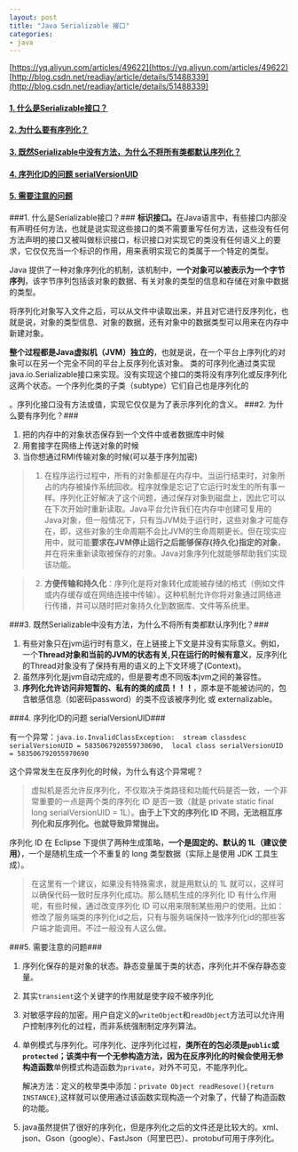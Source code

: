 ```yaml
---
layout: post
title: "Java Serializable 接口"
categories:
- java
---
```


[https://yq.aliyun.com/articles/49622](https://yq.aliyun.com/articles/49622)<br/>
[http://blog.csdn.net/readiay/article/details/51488339](http://blog.csdn.net/readiay/article/details/51488339)
#### <a href="#1">1. 什么是Serializable接口？</a> ####
#### <a href="#2">2. 为什么要有序列化？</a> ####
#### <a href="#3">3. 既然Serializable中没有方法，为什么不将所有类都默认序列化？</a> ####
#### <a href="#4">4. 序列化ID的问题 serialVersionUID</a> ####
#### <a href="#5">5. 需要注意的问题</a> ####
###<a name="1"></a>1. 什么是Serializable接口？###
<b>标识接口。</b>在Java语言中，有些接口内部没有声明任何方法，也就是说实现这些接口的类不需要重写任何方法，这些没有任何方法声明的接口又被叫做标识接口，标识接口对实现它的类没有任何语义上的要求，它仅仅充当一个标识的作用，用来表明实现它的类属于一个特定的类型。

Java 提供了一种对象序列化的机制，该机制中，<b>一个对象可以被表示为一个字节序列</b>，该字节序列包括该对象的数据、有关对象的类型的信息和存储在对象中数据的类型。

将序列化对象写入文件之后，可以从文件中读取出来，并且对它进行反序列化，也就是说，对象的类型信息、对象的数据，还有对象中的数据类型可以用来在内存中新建对象。

<b>整个过程都是Java虚拟机（JVM）独立的</b>，也就是说，在一个平台上序列化的对象可以在另一个完全不同的平台上反序列化该对象。 
类的可序列化通过类实现 java.io.Serializable接口来实现。没有实现这个接口的类将没有序列化或反序列化这两个状态。一个序列化类的子类（subtype）它们自己也是序列化的

。序列化接口没有方法或值，实现它仅仅是为了表示序列化的含义。
###<a name="2"></a>2. 为什么要有序列化？###
1. 把的内存中的对象状态保存到一个文件中或者数据库中时候
2. 用套接字在网络上传送对象的时候
3. 当你想通过RMI传输对象的时候(可以基于序列加密)
>1. 在程序运行过程中，所有的对象都是在内存中。当运行结束时，对象所占的内存被操作系统回收。程序就像是忘记了它运行时发生的所有事一样。序列化正好解决了这个问题，通过保存对象到磁盘上，因此它可以在下次开始时重新读取。Java平台允许我们在内存中创建可复用的Java对象，但一般情况下，只有当JVM处于运行时，这些对象才可能存在，即，这些对象的生命周期不会比JVM的生命周期更长。但在现实应用中，就可能**要求在JVM停止运行之后能够保存(持久化)指定的对象**，并在将来重新读取被保存的对象。Java对象序列化就能够帮助我们实现该功能。

>2. **方便传输和持久化**：序列化是将对象转化成能被存储的格式（例如文件或内存缓存或在网络连接中传输）。这种机制允许你将对象通过网络进行传播，并可以随时把对象持久化到数据库、文件等系统里。

###<a name="3"></a>3. 既然Serializable中没有方法，为什么不将所有类都默认序列化？###

1. 有些对象只在jvm运行时有意义，在上链接上下文是并没有实际意义。例如，一个**Thread对象和当前的JVM的状态有关,只在运行的时候有意义**，反序列化的Thread对象没有了保持有用的语义的上下文环境了(Context)。
2. 虽然序列化是jvm自动完成的，但是要考虑不同版本jvm之间的兼容性。
3. **序列化允许访问非短暂的、私有的类的成员！！！**，原本是不能被访问的，包含敏感信息（如密码password）的类不应该被序列化 或 externalizable。

###<a name="4"></a>4. 序列化ID的问题 serialVersionUID###

有一个异常：`java.io.InvalidClassException:  stream classdesc serialVersionUID = 5835067920559730690, 
local class serialVersionUID = 583506792055970690`

这个异常发生在反序列化的时候，为什么有这个异常呢？

>虚拟机是否允许反序列化，不仅取决于类路径和功能代码是否一致，一个非常重要的一点是两个类的序列化 ID 是否一致（就是 private static final long serialVersionUID = 1L）。**由于上下文的序列化 ID 不同，无法相互序列化和反序列化。也就导致异常抛出。**
      
序列化 ID 在 Eclipse 下提供了两种生成策略，**一个是固定的、默认的 1L（建议使用）**，一个是随机生成一个不重复的 long 类型数据（实际上是使用 JDK 工具生成）。

>在这里有一个建议，如果没有特殊需求，就是用默认的 1L 就可以，这样可以确保代码一致时反序列化成功。那么随机生成的序列化 ID 有什么作用呢，有些时候，通过改变序列化 ID 可以用来限制某些用户的使用。比如：修改了服务端类的序列化id之后，只有与服务端保持一致序列化id的那些客户端才能调用。不过一般没有人这么做。

###<a name="5"></a>5. 需要注意的问题###
1. 序列化保存的是对象的状态。静态变量属于类的状态，序列化并不保存静态变量。
2. 其实`transient`这个关键字的作用就是使字段不被序列化
3. 对敏感字段的加密。用户自定义的`writeObject`和`readObject`方法可以允许用户控制序列化的过程，而非系统强制制定序列算法。
3. 单例模式与序列化。可序列化、逆序列化过程，**类所在的包必须是`public`或`protected`；该类中有一个无参构造方法，因为在反序列化的时候会使用无参构造函数**单例模式构造函数为`private`，对外不可见，不能序列化。

	解决方法：定义的枚举类中添加：`private Object readResove(){return INSTANCE}`,这样就可以使用通过该函数实现构造一个对象了，代替了构造函数的功能。
4. java虽然提供了很好的序列化，但是序列化之后的文件还是比较大的。xml、json、Gson（google）、FastJson（阿里巴巴）、protobuf可用于序列化。
